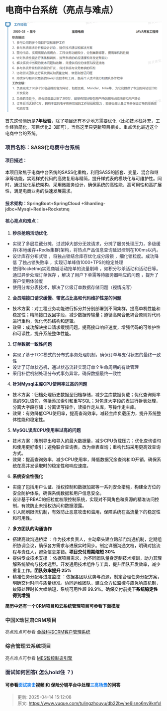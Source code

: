 # 电商中台系统（亮点与难点）



![1744614560401-18dd3405-0b80-4e78-9935-1e0cf393af88.png](./img/MvfgYf4-W2hYTQOa/1744614560401-18dd3405-0b80-4e78-9935-1e0cf393af88-948999.png)





首先这份简历是**7年经验**，除了项目还有不少地方需要优化（比如技术栈补充，工作经验简化，项目优化2-3即可），当然这里只更新项目相关。重点优化最近这个电商中台的系统。

### <font style="color:rgba(6, 8, 31, 0.88);">项目名称：</font>**<font style="color:rgb(38, 38, 38);">SASS化</font>**<font style="color:rgba(6, 8, 31, 0.88);">电商中台系统</font>
#### <font style="color:rgba(6, 8, 31, 0.88);">项目描述：</font>
<font style="color:rgb(6, 6, 7);">本项目聚焦于电商中台系统的SASS化重构，利用SASS的嵌套、变量、混合和继承等功能，实现样式代码的高效复用与精简，提升样式表的模块化与可维护性。同时，通过优化系统架构，采用微服务设计，确保系统的高性能、高可用性和高扩展性，满足电商业务的快速发展需求。</font>

#### <font style="color:rgba(6, 8, 31, 0.88);">技术架构：</font><font style="color:rgb(85,85,85);">SpringBoot+SpringCloud +Sharding-jdbc+Mysql+Redis+Rocketmq</font>
#### <font style="color:rgba(6, 8, 31, 0.88);">核心亮点和难点：</font>
1. **<font style="color:rgba(6, 8, 31, 0.88);">秒杀抢购活动优化</font>**
+ <font style="color:rgba(6, 8, 31, 0.88);">实现了多层拦截分摊，过滤掉大部分无效请求，分摊了服务处理压力，多级缓存(本地缓存+Redis集群)架构，将热点产品信息查询延迟控制在100ms以内。</font>
+ <font style="color:rgba(6, 8, 31, 0.88);">设计库存分布式锁 ，将独占锁结合库存优化成分段锁 ，细化锁粒度。成功降低 了独占锁失败率 ，实现订单峰值1000+TPS的稳定处理</font>
+ <font style="color:rgba(6, 8, 31, 0.88);">使用Rocketmq实现商城活动抢单的流量削峰 ，如积分秒杀活动和活动日等。通过异步处理订单保存 ，解决了用户下单需等待服务器响应的问题 ，提升了客户使用体验度</font>
+ <font style="color:rgba(6, 8, 31, 0.88);">使用分库分表技术，解决了亿级订单数据存储问题（视情况写）</font>
2. **<font style="color:rgba(6, 8, 31, 0.88);">会员端接口请求缓慢、带宽占比高和代码维护性差的问题</font>**
+ <font style="color:rgb(6, 6, 7);">技术方案：对工程业务功能进行拆分并分别部署到不同集群，提高单机性能和稳定性；精简接口返回字段，减少数据传输量；遵循高聚合低耦合原则对代码进行重构，优化代码结构和逻辑。</font>
+ <font style="color:rgb(6, 6, 7);">效果：成功解决接口请求缓慢问题，提高接口响应速度，增强代码的可维护性和可读性，提升系统整体性能。</font>
3. **<font style="color:rgba(6, 8, 31, 0.88);">订单数据一致性问题 </font>**
+ <font style="color:rgba(6, 8, 31, 0.88);">实现了基于TCC模式的分布式事务处理机制，确保订单与支付状态的最终一致性</font>
+ <font style="color:rgba(6, 8, 31, 0.88);">设计了订单状态机，通过状态流转实现订单全生命周期的有效管理</font>
+ <font style="color:rgba(6, 8, 31, 0.88);">采用补偿机制处理分布式事务异常，确保数据最终一致性</font>
4. **<font style="color:rgba(6, 8, 31, 0.88);">针对Mysql主库CPU使用率过高的问题</font>**
+ <font style="color:rgb(6, 6, 7);">技术方案：归档处理历史数据至归档存储，减少主库数据负载；优化查询频率高的SQL语句，包括添加索引和重写SQL；对包含大字段的表进行拆表处理，分离大字段存储；分离读写操作，读操作走从库，写操作走主库。</font>
+ <font style="color:rgb(6, 6, 7);">效果：有效降低CPU使用率，提高查询效率，减轻主库负载压力，提升系统整体性能和稳定性。</font>
5. **<font style="color:rgba(6, 8, 31, 0.88);">MySQL读库CPU使用率过高的问题</font>**
+ <font style="color:rgba(6, 8, 31, 0.88);"> </font><font style="color:rgb(6, 6, 7);">技术方案：限制导出和导入的最大数据量，减少CPU负载压力；优化查询语句和使用更好索引；避免联合查询表，改为单表查询；重构代码采用更高效查询方式。</font>
+ <font style="color:rgb(6, 6, 7);">效果：提高查询效率，减少CPU使用率，降低数据冗余查询和IO开销，确保系统在高并发读取时的稳定性和响应速度。</font>
6. **<font style="color:rgb(6, 6, 7);">系统安全性强化</font>**
+ <font style="color:rgb(6, 6, 7);">实施了包括用户认证、授权控制和数据加密等一系列安全措施，构建全方位的安全防护体系，确保系统数据和用户信息安全。 </font>
+ <font style="color:rgb(6, 6, 7);">设计基于RBAC的细粒度权限控制系统，实现对不同角色和资源的精准访问控制，有效防止未授权访问和数据泄露。 </font>
+ <font style="color:rgb(6, 6, 7);">引入防刷限流机制，有效防止恶意攻击和滥用，保障系统在高流量下的稳定性和可用性。</font>
7. **<font style="color:rgb(6, 6, 7);">多方团队的沟通协作</font>**
+ <font style="color:rgb(6, 6, 7);">搭建高效沟通桥梁 ：作为技术负责人，主动牵头建立跨部门沟通机制，定期组织协调会议，确保各方需求与进展实时同步。制定详细沟通文档，明确对接流程与责任人，避免信息差错。</font>**<font style="color:rgb(6, 6, 7);">项目交付周期缩短 30%</font>**
+ <font style="color:rgb(6, 6, 7);">提供专业技术支撑 ：依据项目需求，为不同团队量身定制技术培训，助力其理解系统架构与技术选型。开发通用技术组件与工具，提升团队开发效率，减少重复工作。</font>**<font style="color:rgb(6, 6, 7);">团队效率提升 25%</font>**
+ <font style="color:rgb(6, 6, 7);">精准任务分配与进度监控 ：依据各团队优势与资源，制定合理任务分配方案，明确交付时间与质量标准。协同运维团队，建立全方位监控与应急响应机制，故障处理时长大幅缩短，系统可用性超 99.9%。确保交付前提下</font>**<font style="color:rgb(6, 6, 7);">系统稳定性得到增强</font>**

**<font style="color:rgb(6, 6, 7);"></font>**

**简历中还有一个CRM项目和云系统管理项目可参看下面模版**

### <font style="color:rgb(51,51,51);">中国X动甘肃CRM项目</font>
<font style="color:rgb(51,51,51);">亮点难点可参看 </font>[金融科技CRM客户管理系统](https://www.yuque.com/tulingzhouyu/db22bv/xrsf54wva6nqig14)<font style="color:rgb(51,51,51);"> </font>

### <font style="color:rgb(51,51,51);">综合管理云系统项目</font>
<font style="color:rgb(51,51,51);">亮点难点可参看 </font>[MES智控制造引擎 ](https://www.yuque.com/tulingzhouyu/db22bv/oea34yfcdi6ysn1q)



### <font style="color:rgba(6, 8, 31, 0.88);">面试如何回答( 怎么hold住 ？)</font>
#### <font style="color:rgba(0, 0, 0, 0.96);">可参看</font><font style="color:#117CEE;">面试突击</font><font style="color:rgba(0, 0, 0, 0.96);">视频 和  保险分销平台中处理</font><font style="color:#117CEE;">三高场景</font><font style="color:rgba(0, 0, 0, 0.96);">的问答</font>














> 更新: 2025-04-14 15:12:08  
> 原文: <https://www.yuque.com/tulingzhouyu/db22bv/ne6isno6nv9knfxl>